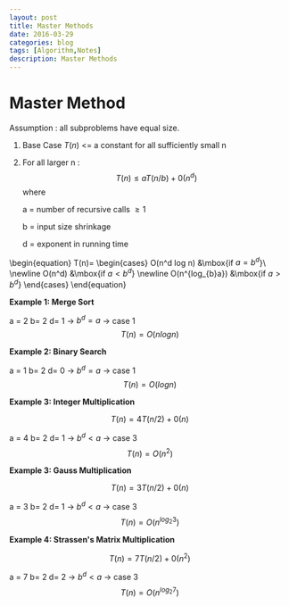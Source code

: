 ```yaml
---
layout: post
title: Master Methods
date: 2016-03-29
categories: blog
tags: [Algorithm,Notes]
description: Master Methods
---
```


# Master Method

Assumption : all subproblems have equal size.

1. Base Case $T(n)$ <= a constant for all sufficiently small n
2. For all larger n :
$$T(n) \leq aT(n/b) + 0(n^d) $$
where
	
	a = number of recursive calls $\geq 1$
	
	b = input size shrinkage
	
	d = exponent in running time
	
\begin{equation}
    T(n)=
   \begin{cases}
   O(n^d log n) &\mbox{if $a=b^d$}\\ \newline
   O(n^d) &\mbox{if $a < b^d$} \newline
   O(n^{log_{b}a}) &\mbox{if $a > b^d$}
   \end{cases}
  \end{equation}
  
  **Example 1: Merge Sort**
  
  a = 2 b= 2 d= 1 -> $b^d = a$ -> case 1
  $$T(n) = O(nlogn)$$
  
  
  **Example 2: Binary Search**
  
  
  a = 1 b= 2 d= 0 -> $b^d = a$ -> case 1
  $$T(n) = O(logn)$$
  
  **Example 3: Integer Multiplication**
  
  $$T(n) =  4T(n/2) + 0(n) $$
  
  a = 4 b= 2 d= 1 -> $b^d < a$ -> case 3
  $$T(n) = O(n^2)$$
  
  
   **Example 3: Gauss Multiplication**
  
  $$T(n) =  3T(n/2) + 0(n) $$
  
  a = 3 b= 2 d= 1 -> $b^d < a$ -> case 3
  $$T(n) = O(n^{log_2{3}})$$
  
   
   **Example 4: Strassen's Matrix Multiplication**
  
  $$T(n) =  7T(n/2) + 0(n^2) $$
  
  a = 7 b= 2 d= 2 -> $b^d < a$ -> case 3
  $$T(n) = O(n^{log_2{7}})$$
  
  
  
  
	